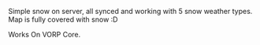 Simple snow on server, all synced and working with 5 snow weather types. Map is fully covered with snow :D

Works On VORP Core.
